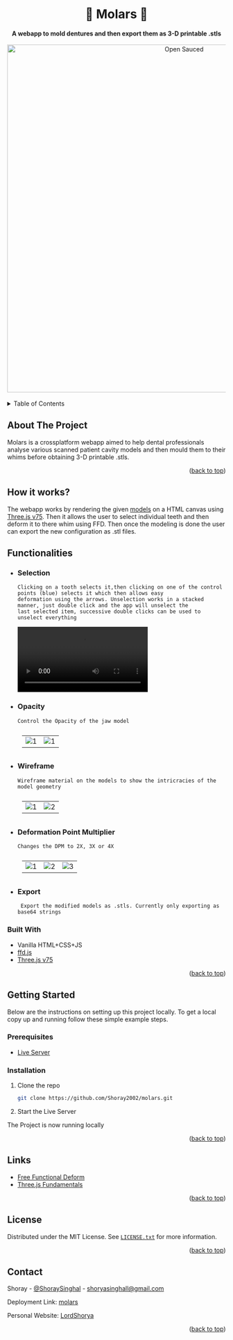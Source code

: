 <!-- PROJECT LOGO -->
<div align="center">
  <h1>🦷 Molars 🦷</h1>
  <strong>A webapp to mold dentures and then export them as 3-D printable .stls</strong>
  <br>
  <br>
  <img alt="Open Sauced" src="https://user-images.githubusercontent.com/76423272/192600096-676f37ab-6507-4950-b88e-17b59ef3f2ee.gif" width="800px">
</div>
<br>



<!-- TABLE OF CONTENTS -->
<details>
  <summary>Table of Contents</summary>
  <ol>
    <li>
      <a href="#about-the-project">About The Project</a>
      <ul>
        <li><a href="#built-with">Built With</a></li>
      </ul>
    </li>
    <li><a href="#how-it-works">How it works?</a></li>
    <li><a href="#functionalities">Functionalities</a></li>
    <li>
      <a href="#getting-started">Getting Started</a>
      <ul>
        <li><a href="#prerequisites">Prerequisites</a></li>
        <li><a href="#installation">Installation</a></li>
      </ul>
    </li>
    <li><a href="#links">Useful Links</a></li>
    <li><a href="#license">License</a></li>
    <li><a href="#contact">Contact</a></li>
  </ol>
</details>



<!-- ABOUT THE PROJECT -->
## About The Project
Molars is a crossplatform webapp aimed to help dental professionals analyse various scanned patient cavity models and then mould them to their whims before obtaining 3-D printable .stls.

<p align="right">(<a href="#top">back to top</a>)</p>

<!-- How it Works -->
## How it works?
The webapp works by rendering the given [models](/models) on a HTML canvas using [Three.js v75](https://github.com/mrdoob/three.js/tree/r75/). Then it allows the user to select individual teeth and then deform it to there whim using FFD. Then once the modeling is done the user can export the new configuration as .stl files.

## Functionalities
* ### Selection 
  ```
  Clicking on a tooth selects it,then clicking on one of the control points (blue) selects it which then allows easy 
  deformation using the arrows. Unselection works in a stacked manner, just double click and the app will unselect the
  last selected item, successive double clicks can be used to unselect everything
  ```
  <video src="https://user-images.githubusercontent.com/76423272/193344921-33843477-7907-45af-8bad-49f0a33f26c2.mp4"  alt="1" >

* ### Opacity
   ```
   Control the Opacity of the jaw model
   ```
   <table style="padding:10px">
  <tr>
    <td> <img src="https://user-images.githubusercontent.com/76423272/193342610-50a61d02-f590-4308-a3dd-2a313d090054.png"  alt="1" ></td>
    <td> <img src="https://user-images.githubusercontent.com/76423272/193342714-fe72fc11-eee7-4de5-ba7f-b7f1cfcfffae.png"  alt="1" ></td>
  </tr>
  </table>

 
* ### Wireframe 
   ```
   Wireframe material on the models to show the intricracies of the model geometry
   ```
   <table style="padding:10px">
  <tr>
    <td> <img src="https://user-images.githubusercontent.com/76423272/193341577-fa7ccc0b-b02a-41cb-b556-ebd962e53ab4.png"  alt="1" ></td>
    <td> <img src="https://user-images.githubusercontent.com/76423272/193342284-d2e7b195-d300-4bfe-a5d1-9f2d962faca4.png"  alt="2" ></td>
  </tr>
  </table>
  
* ### Deformation Point Multiplier 
   ```
   Changes the DPM to 2X, 3X or 4X
   ```
   <table style="padding:10px">
  <tr>
    <td> <img src="https://user-images.githubusercontent.com/76423272/193345420-fabc94ea-f6f4-4c4d-8bec-1a5314a3d74c.png"  alt="1" ></td>
    <td> <img src="https://user-images.githubusercontent.com/76423272/193345511-f3747b1d-ae50-4f04-93c5-67aaf09fe7a6.png"  alt="2" ></td>
    <td> <img src="https://user-images.githubusercontent.com/76423272/193345600-ea3933c1-2c03-4205-8d07-8d6942ff5849.png"  alt="3" ></td>
    
  </tr>
  </table>

* ### Export
  ```
   Export the modified models as .stls. Currently only exporting as base64 strings
   ```


### Built With

* Vanilla HTML+CSS+JS
* [ffd.js](https://github.com/glennchun/free-form-deformation) 
* [Three.js v75](https://github.com/mrdoob/three.js/tree/r75/)

<p align="right">(<a href="#top">back to top</a>)</p>



<!-- GETTING STARTED -->
## Getting Started
Below are the instructions on setting up this project locally.
To get a local copy up and running follow these simple example steps.

### Prerequisites
* [Live Server](https://www.youtube.com/watch?v=_wue59ldqMg) 

### Installation

1. Clone the repo
   ```sh
   git clone https://github.com/Shoray2002/molars.git
   ```
2. Start the Live Server
  
  The Project is now running locally

<p align="right">(<a href="#top">back to top</a>)</p>



<!-- LINKS -->
## Links
* [Free Functional Deform](https://github.com/glennchun/free-form-deformation) 
* [Three.js Fundamentals](https://threejs.org/manual/#en/fundamentals)


<p align="right">(<a href="#top">back to top</a>)</p>

<!-- LICENSE -->

## License

Distributed under the MIT License. See [`LICENSE.txt`](/LICENSE.txt) for more information.

<p align="right">(<a href="#top">back to top</a>)</p>

<!-- CONTACT -->
## Contact

Shoray - [@ShoraySinghal](https://twitter.com/ShoraySinghal) - shoryasinghall@gmail.com

Deployment Link: [molars](https://molars.netlify.app/)

Personal Website: [LordShorya](lordshoray.is-a.dev)

<p align="right">(<a href="#top">back to top</a>)</p>
